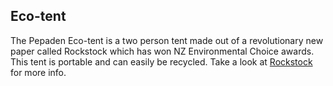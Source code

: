 ## Eco-tent

The Pepaden Eco-tent is a two person tent made out of a revolutionary new paper called Rockstock which has won NZ Environmental Choice awards. This tent is portable and can easily be recycled. Take a look at [Rockstock](http://www.stonepaper.co.nz/about-rockstock) for more info.

